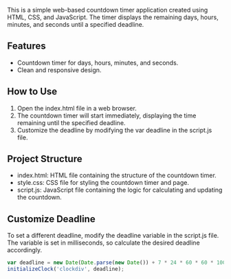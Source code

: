 This is a simple web-based countdown timer application created using HTML, CSS, and JavaScript. The timer displays the remaining days, hours, minutes, and seconds until a specified deadline.

## Features
- Countdown timer for days, hours, minutes, and seconds.
- Clean and responsive design.

## How to Use
1. Open the index.html file in a web browser.
2. The countdown timer will start immediately, displaying the time remaining until the specified deadline.
3. Customize the deadline by modifying the var deadline in the script.js file.

## Project Structure
- index.html: HTML file containing the structure of the countdown timer.
- style.css: CSS file for styling the countdown timer and page.
- script.js: JavaScript file containing the logic for calculating and updating the countdown.

## Customize Deadline
To set a different deadline, modify the deadline variable in the script.js file. The variable is set in milliseconds, so calculate the desired deadline accordingly.

```javascript
var deadline = new Date(Date.parse(new Date()) + 7 * 24 * 60 * 60 * 1000);
initializeClock('clockdiv', deadline);